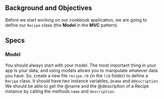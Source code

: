 ## Background and Objectives

Before we start working on our cookbook application, we are going to define our `Recipe` class (the **Model** in the **MVC** pattern).

## Specs

### Model

You should always start with your model. The most important thing in your app is your data, and using models allows you to manipulate whatever data you have. So, create a new file `recipe.rb` (in the `lib` folder) to define a `Recipe` class. It should have two instance variables, `@name` and `@description`. We should be able to get the @name and the @description of a Recipe instance by calling the methods `name` and `description`.
